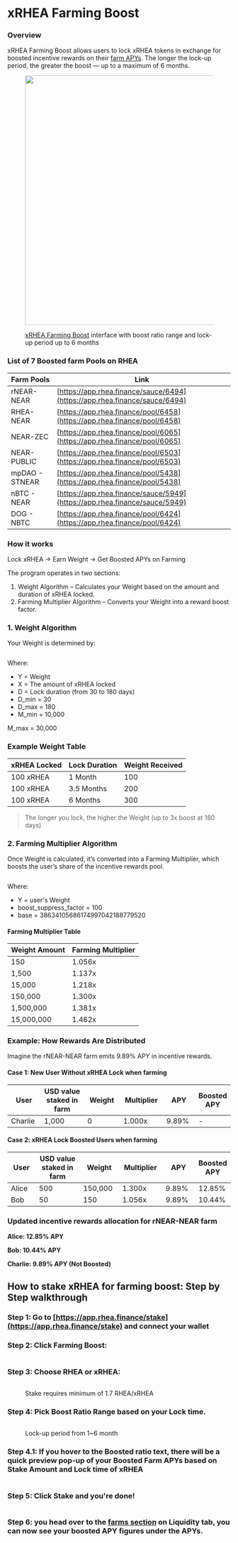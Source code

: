 # xRHEA Farming Boost

### Overview

xRHEA Farming Boost allows users to lock xRHEA tokens in exchange for boosted incentive rewards on their [farm APYs](https://app.rhea.finance/pools?activeTab=farm). The longer the lock-up period, the greater the boost — up to a maximum of 6 months.

<div data-full-width="true"><figure><img src="../../.gitbook/assets/Screenshot 2025-09-15 at 4.50.03 PM.png" alt="" width="563"><figcaption><p><a href="https://app.rhea.finance/stake"> xRHEA Farming Boost</a> interface with boost ratio range and lock-up period up to 6 months</p></figcaption></figure></div>

### List of 7 Boosted farm Pools on RHEA

| Farm Pools     | Link                                                                       |
| -------------- | -------------------------------------------------------------------------- |
| rNEAR-NEAR     | [https://app.rhea.finance/sauce/6494](https://app.rhea.finance/sauce/6494) |
| RHEA-NEAR      | [https://app.rhea.finance/pool/6458](https://app.rhea.finance/pool/6458)   |
| NEAR-ZEC       | [https://app.rhea.finance/pool/6065](https://app.rhea.finance/pool/6065)   |
| NEAR-PUBLIC    | [https://app.rhea.finance/pool/6503](https://app.rhea.finance/pool/6503)   |
| mpDAO - STNEAR | [https://app.rhea.finance/pool/5438](https://app.rhea.finance/pool/5438)   |
| nBTC - NEAR    | [https://app.rhea.finance/sauce/5949](https://app.rhea.finance/sauce/5949) |
| DOG - NBTC     | [https://app.rhea.finance/pool/6424](https://app.rhea.finance/pool/6424)   |

### How it works

Lock xRHEA → Earn Weight → Get Boosted APYs on Farming

The program operates in two sections:

1. Weight Algorithm – Calculates your Weight based on the amount and duration of xRHEA locked.
2. Farming Multiplier Algorithm – Converts your Weight into a reward boost factor.



### 1. Weight Algorithm

Your Weight is determined by:

<figure><img src="https://lh7-rt.googleusercontent.com/docsz/AD_4nXcK-zvUam_7OLgZSrZecUvTX29tv-8DFbtOY6-QNkVTB5c8GnGMUsgEs3-E2AuqxlkqffiIBH3xSXW0bhyElyJp3ysTbblAI57GFpYB0r4wmIs3eBngR-4OPKkf1v16e2PwZXFgjw?key=eHiEe45NobqJ6LiYnRuSDg" alt=""><figcaption></figcaption></figure>



Where:

* Y = Weight
* X = The amount of xRHEA locked
* D = Lock duration (from 30 to 180 days)
* D\_min = 30
* D\_max = 180
* M\_min = 10,000

M\_max = 30,000



### Example Weight Table&#x20;

| xRHEA Locked  | Lock Duration | Weight Received |
| ------------- | ------------- | --------------- |
| 100 xRHEA     | 1 Month       | 100             |
| 100 xRHEA     | 3.5 Months    | 200             |
| 100 xRHEA     | 6 Months      | 300             |

> The longer you lock, the higher the Weight (up to 3x boost at 180 days)



### 2. Farming Multiplier Algorithm

Once Weight is calculated, it’s converted into a Farming Multiplier, which boosts the user’s share of the incentive rewards pool.

<figure><img src="https://lh7-rt.googleusercontent.com/docsz/AD_4nXcK09JUsm53m6a0pSoXwiZeeeyL0UgYuCJCVztKYFq2N_a3BdOQBfLlAgfhbmibp3a-ejRVcZVWRswzD5ZrXZs_KLw33B3edUfFSAFkTtzuD52v6nnvfk5J0z6MMw4ScIVMGhqMTg?key=eHiEe45NobqJ6LiYnRuSDg" alt=""><figcaption></figcaption></figure>

Where:

* Y = user's Weight
* boost\_suppress\_factor = 100
* base = 38634105686174997042188779520



#### Farming Multiplier Table

| Weight Amount | Farming Multiplier |
| ------------- | ------------------ |
| 150           | 1.056x             |
| 1,500         | 1.137x             |
| 15,000        | 1.218x             |
| 150,000       | 1.300x             |
| 1,500,000     | 1.381x             |
| 15,000,000    | 1.462x             |



### Example: How Rewards Are Distributed

Imagine the rNEAR-NEAR farm emits 9.89% APY in incentive rewards.

#### Case 1:  New User Without xRHEA Lock when farming

<table><thead><tr><th width="82.4423828125">User</th><th width="207.7041015625">USD value staked in farm</th><th width="107.9534912109375">Weight </th><th width="111.199951171875">Multiplier</th><th width="79.728515625">APY</th><th>Boosted APY</th></tr></thead><tbody><tr><td>Charlie</td><td>1,000</td><td>0</td><td>1.000x</td><td>9.89%</td><td>-</td></tr></tbody></table>



#### Case 2: xRHEA Lock Boosted Users when farming&#x20;

<table><thead><tr><th width="87.64453125">User</th><th width="207.65869140625">USD value staked in farm</th><th width="96.72119140625">Weight </th><th width="110.9932861328125">Multiplier</th><th width="86.28125">APY</th><th>Boosted APY </th></tr></thead><tbody><tr><td>Alice </td><td>500</td><td>150,000</td><td>1.300x</td><td>9.89%</td><td>12.85%</td></tr><tr><td>Bob</td><td>50</td><td>150</td><td>1.056x</td><td>9.89%</td><td>10.44%</td></tr></tbody></table>



### Updated incentive rewards allocation for rNEAR-NEAR farm

**Alice: 12.85% APY**

**Bob: 10.44% APY**

**Charlie: 9.89% APY (Not Boosted)**



## How to stake xRHEA for farming boost: Step by Step walkthrough

### Step 1: Go to [https://app.rhea.finance/stake](https://app.rhea.finance/stake) and connect your wallet&#x20;

### Step 2: Click Farming Boost:  &#x20;

<figure><img src="../../.gitbook/assets/Screenshot 2025-09-15 at 5.03.05 PM (1).png" alt=""><figcaption></figcaption></figure>

<p align="center"></p>

### Step 3: Choose RHEA or xRHEA:  &#x20;

<figure><img src="../../.gitbook/assets/Screenshot 2025-09-15 at 5.06.24 PM (2).png" alt=""><figcaption><p>Stake requires minimum of 1.7 RHEA/xRHEA</p></figcaption></figure>



### Step 4: Pick Boost Ratio Range based on your Lock time.&#x20;

<figure><img src="../../.gitbook/assets/Screenshot 2025-09-15 at 5.10.17 PM (1).png" alt=""><figcaption><p>Lock-up period from 1~6 month</p></figcaption></figure>



### Step 4.1: If you hover to the Boosted ratio text, there will be a quick preview pop-up of your Boosted Farm APYs based on Stake Amount and Lock time of xRHEA

<figure><img src="../../.gitbook/assets/Screenshot 2025-09-15 at 5.12.47 PM (2).png" alt=""><figcaption></figcaption></figure>

<p align="center"></p>

### Step 5: Click Stake and you're done!&#x20;

<figure><img src="../../.gitbook/assets/Screenshot 2025-09-15 at 6.02.52 PM.png" alt=""><figcaption></figcaption></figure>



### Step 6:  you head over to the [farms section](xrhea-farming-boost.md#step-1-go-to-https-app.rhea.finance-stake-and-connect-your-wallet) on Liquidity tab, you can now see your boosted APY figures under the APYs.&#x20;

<figure><img src="../../.gitbook/assets/Screenshot 2025-09-15 at 6.09.39 PM (1).png" alt=""><figcaption></figcaption></figure>



